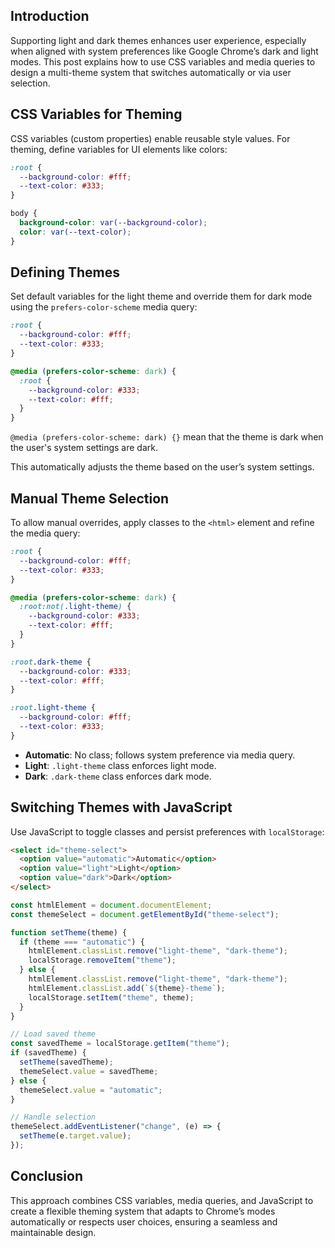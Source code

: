 ## Introduction

Supporting light and dark themes enhances user experience, especially when aligned with system preferences like Google Chrome’s dark and light modes. This post explains how to use CSS variables and media queries to design a multi-theme system that switches automatically or via user selection.

## CSS Variables for Theming

CSS variables (custom properties) enable reusable style values. For theming, define variables for UI elements like colors:

```css
:root {
  --background-color: #fff;
  --text-color: #333;
}

body {
  background-color: var(--background-color);
  color: var(--text-color);
}
```

## Defining Themes

Set default variables for the light theme and override them for dark mode using the `prefers-color-scheme` media query:

```css
:root {
  --background-color: #fff;
  --text-color: #333;
}

@media (prefers-color-scheme: dark) {
  :root {
    --background-color: #333;
    --text-color: #fff;
  }
}
```

`@media (prefers-color-scheme: dark) {}` mean that the theme is dark when the user's system settings are dark.

This automatically adjusts the theme based on the user’s system settings.

## Manual Theme Selection

To allow manual overrides, apply classes to the `<html>` element and refine the media query:

```css
:root {
  --background-color: #fff;
  --text-color: #333;
}

@media (prefers-color-scheme: dark) {
  :root:not(.light-theme) {
    --background-color: #333;
    --text-color: #fff;
  }
}

:root.dark-theme {
  --background-color: #333;
  --text-color: #fff;
}

:root.light-theme {
  --background-color: #fff;
  --text-color: #333;
}
```

- **Automatic**: No class; follows system preference via media query.
- **Light**: `.light-theme` class enforces light mode.
- **Dark**: `.dark-theme` class enforces dark mode.

## Switching Themes with JavaScript

Use JavaScript to toggle classes and persist preferences with `localStorage`:

```html
<select id="theme-select">
  <option value="automatic">Automatic</option>
  <option value="light">Light</option>
  <option value="dark">Dark</option>
</select>
```

```javascript
const htmlElement = document.documentElement;
const themeSelect = document.getElementById("theme-select");

function setTheme(theme) {
  if (theme === "automatic") {
    htmlElement.classList.remove("light-theme", "dark-theme");
    localStorage.removeItem("theme");
  } else {
    htmlElement.classList.remove("light-theme", "dark-theme");
    htmlElement.classList.add(`${theme}-theme`);
    localStorage.setItem("theme", theme);
  }
}

// Load saved theme
const savedTheme = localStorage.getItem("theme");
if (savedTheme) {
  setTheme(savedTheme);
  themeSelect.value = savedTheme;
} else {
  themeSelect.value = "automatic";
}

// Handle selection
themeSelect.addEventListener("change", (e) => {
  setTheme(e.target.value);
});
```

## Conclusion

This approach combines CSS variables, media queries, and JavaScript to create a flexible theming system that adapts to Chrome’s modes automatically or respects user choices, ensuring a seamless and maintainable design.
